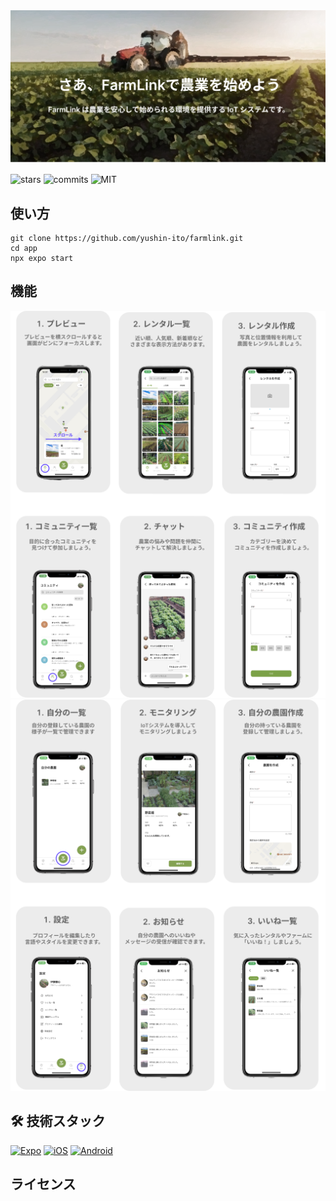<img src="./assets/header.png">

![stars](https://img.shields.io/github/stars/yushin-ito/farmlink)
![commits](https://img.shields.io/github/commit-activity/t/yushin-ito/farmlink)
![MIT](https://img.shields.io/badge/license-MIT-green)

## 使い方

```
git clone https://github.com/yushin-ito/farmlink.git
cd app
npx expo start
```

## 機能

<div>
<img src="./assets/feature1.png">
<img src="./assets/feature2.png">
</div>

## 🛠️ 技術スタック

[![Expo](https://img.shields.io/badge/Expo-000.svg?logo=expo&labelColor=000&logoColor=fff)](https://github.com/expo/expo)
[![iOS](https://img.shields.io/badge/iOS-999999.svg?logo=apple&labelColor=999999&logoColor=fff)](https://github.com/expo/expo)
[![Android](https://img.shields.io/badge/Android-A4C639.svg?logo=android&labelColor=A4C639&logoColor=fff)](https://github.com/expo/expo)

## ライセンス
